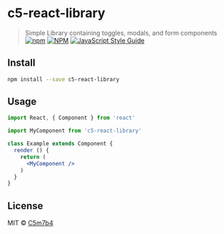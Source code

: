 # c5-react-library

> Simple Library containing toggles, modals, and form components
[![npm](https://img.shields.io/badge/npm-v0.10.0-orange)](https://www.npmjs.com/package/c5-react-library)
[![NPM](https://img.shields.io/npm/v/c5-react-library.svg)](https://www.npmjs.com/package/c5-react-library) [![JavaScript Style Guide](https://img.shields.io/badge/code_style-standard-brightgreen.svg)](https://standardjs.com)

## Install

```bash
npm install --save c5-react-library
```

## Usage

```jsx
import React, { Component } from 'react'

import MyComponent from 'c5-react-library'

class Example extends Component {
  render () {
    return (
      <MyComponent />
    )
  }
}
```

## License

MIT © [C5m7b4](https://github.com/C5m7b4)
